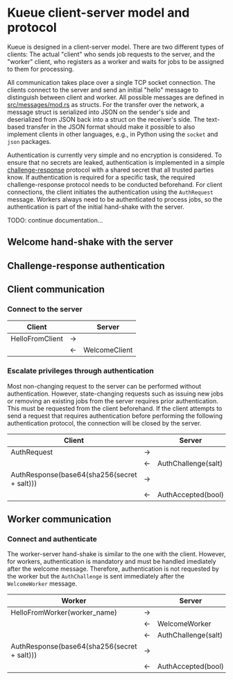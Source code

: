 # Kueue client-server model and protocol

Kueue is designed in a client-server model. There are two different types of
clients: The actual "client" who sends job requests to the server, and the
"worker" client, who registers as a worker and waits for jobs to be assigned to
them for processing.

All communication takes place over a single TCP socket connection. The clients
connect to the server and send an initial "hello" message to distinguish between
client and worker. All possible messages are defined in
[src/messages/mod.rs](src/messages/mod.rs) as structs. For the transfer over the
network, a message struct is serialized into JSON on the sender's side and
deserialized from JSON back into a struct on the receiver's side. The text-based
transfer in the JSON format should make it possible to also implement clients in
other languages, e.g., in Python using the `socket` and `json` packages.

Authentication is currently very simple and no encryption is considered. To
ensure that no secrets are leaked, authentication is implemented in a simple
[challenge-response](https://en.wikipedia.org/wiki/Challenge%E2%80%93response_authentication)
protocol with a shared secret that all trusted parties know. If authentication
is required for a specific task, the required challenge-response protocol needs
to be conducted beforehand. For client connections, the client initiates the
authentication using the `AuthRequest` message. Workers always need to be
authenticated to process jobs, so the authentication is part of the initial
hand-shake with the server. 

TODO: continue documentation...

## Welcome hand-shake with the server

## Challenge-response authentication



## Client communication

### Connect to the server

| Client          |    | Server        |
|-----------------|----|---------------|
| HelloFromClient | -> |               |
|                 | <- | WelcomeClient |

### Escalate privileges through authentication

Most non-changing request to the server can be performed without authentication.
However, state-changing requests such as issuing new jobs or removing an
existing jobs from the server requires prior authentication. This must be
requested from the client beforehand. If the client attempts to send a request
that requires authentication before performing the following authentication
protocol, the connection will be closed by the server.

| Client                                      |    | Server              |
|---------------------------------------------|----|---------------------|
| AuthRequest                                 | -> |                     |
|                                             | <- | AuthChallenge(salt) |
| AuthResponse(base64(sha256(secret + salt))) | -> |                     |
|                                             | <- | AuthAccepted(bool)  |

## Worker communication

### Connect and authenticate

The worker-server hand-shake is similar to the one with the client. However, for
workers, authentication is mandatory and must be handled imediately after the
welcome message. Therefore, authentication is not requested by the worker but
the `AuthChallenge` is sent immediately after the `WelcomeWorker` message.

| Worker                                      |    | Server              |
|---------------------------------------------|----|---------------------|
| HelloFromWorker(worker_name)                | -> |                     |
|                                             | <- | WelcomeWorker       |
|                                             | <- | AuthChallenge(salt) |
| AuthResponse(base64(sha256(secret + salt))) | -> |                     |
|                                             | <- | AuthAccepted(bool)  |
